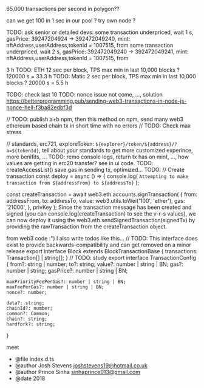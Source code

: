 65,000 transactions per second in polygon??

can we get 100 in 1 sec in our pool ? try own node ? 


TODO: ask senior or detailed devs:
some transaction underpriced, wait 1 s, gasPrice: 39247204924 -> 392472049240, mint: nftAddress,userAddress,tokenId = 1007515, from 
some transaction underpriced, wait 2 s, gasPrice: 392472049240 -> 392472049241, mint: nftAddress,userAddress,tokenId = 1007515, from 

3 h
TODO: ETH 12 sec per block, TPS max min in last 10,000 blocks ? 120000 s = 33.3 h
TODO: Matic 2 sec per block, TPS max min in last 10,000 blocks ? 20000 s = 5.5 h

TODO: check last 10
TODO: nonce issue not come, ..., solution https://betterprogramming.pub/sending-web3-transactions-in-node-js-nonce-hell-f3ba82edbf3d

// TODO: publish a+b npm, then this method on npm, send many web3 ethereum based chain tx in short time with no errors
// TODO: Check max stress
  
  // standards, erc721, exploreToken: `${explorer}/token/${address}/?a=${tokenId}`, tell about your standards to get more customized experince, more benifits, ...
TODO: remo console logs, return tx has on mint, ..., how values are getting in erc20 transfer? see in ui code.
TODO: createAccessList() save gas in sending tx, optimized...
TODO:
// Create transaction
const deploy = async () => {
   console.log(
      `Attempting to make transaction from ${addressFrom} to ${addressTo}`
   );

   const createTransaction = await web3.eth.accounts.signTransaction(
      {
         from: addressFrom,
         to: addressTo,
         value: web3.utils.toWei('100', 'ether'),
         gas: '21000',
      },
      privKey
   );
Since the transaction message has been created and signed (you can console.log(createTransaction) to see the v-r-s values), we can now deploy it using the web3.eth.sendSignedTransaction(signedTx) by providing the rawTransaction from the createTransaction object.

from web3 code :")   I also write todos like this...
// TODO: This interface does exist to provide backwards-compatibility and can get removed on a minor release
export interface Block extends BlockTransactionBase {
    transactions: Transaction[] | string[];
}
// TODO: study
export interface TransactionConfig {
    from?: string | number;
    to?: string;
    value?: number | string | BN;
    gas?: number | string;
    gasPrice?: number | string | BN;

    maxPriorityFeePerGas?: number | string | BN;
    maxFeePerGas?: number | string | BN;
    nonce?: number;

    data?: string;
    chainId?: number;
    common?: Common;
    chain?: string;
    hardfork?: string;
}

meet 

   * @file index.d.ts
 * @author Josh Stevens <joshstevens19@hotmail.co.uk>
 * @author Prince Sinha <sinhaprince013@gmail.com>
 * @date 2018
